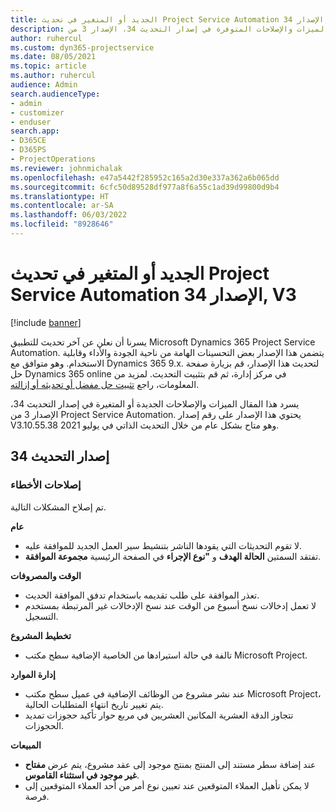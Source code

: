 ```yaml
---
title: الجديد أو المتغير في تحديث Project Service Automation الإصدار 34, V3
description: يسرد هذا المقال الميزات والإصلاحات المتوفرة في إصدار التحديث 34، الإصدار 3 من Project Service Automation.
author: ruhercul
ms.custom: dyn365-projectservice
ms.date: 08/05/2021
ms.topic: article
ms.author: ruhercul
audience: Admin
search.audienceType:
- admin
- customizer
- enduser
search.app:
- D365CE
- D365PS
- ProjectOperations
ms.reviewer: johnmichalak
ms.openlocfilehash: e47a5442f285952c165a2d30e337a362a6b065dd
ms.sourcegitcommit: 6cfc50d89528df977a8f6a55c1ad39d99800d9b4
ms.translationtype: HT
ms.contentlocale: ar-SA
ms.lasthandoff: 06/03/2022
ms.locfileid: "8928646"
---
```

# <a name="whats-new-or-changed-in-project-service-automation-update-release-34-v3"></a>الجديد أو المتغير في تحديث Project Service Automation الإصدار 34, V3

[!include [banner](../includes/psa-now-project-operations.md)]

يسرنا أن نعلن عن آخر تحديث للتطبيق Microsoft Dynamics 365 Project Service Automation. يتضمن هذا الإصدار بعض التحسينات الهامة من ناحية الجودة والأداء وقابلية الاستخدام. وهو متوافق مع Dynamics 365 9.x. لتحديث هذا الإصدار، قم بزيارة صفحة حل Dynamics 365 online في مركز إدارة، ثم قم بتثبيت التحديث. لمزيد من المعلومات، راجع [تثبيت حل مفضل أو تحديثه أو إزالته](/power-platform/admin/install-remove-preferred-solution).

يسرد هذا المقال الميزات والإصلاحات الجديدة أو المتغيرة في إصدار التحديث 34، الإصدار 3 من Project Service Automation. يحتوي هذا الإصدار على رقم إصدار V3.10.55.38 وهو متاح بشكل عام من خلال التحديث الذاتي في يوليو 2021.

## <a name="update-release-34"></a>إصدار التحديث 34

### <a name="bug-fixes"></a>إصلاحات الأخطاء
تم إصلاح المشكلات التالية.

**عام**

- لا تقوم التحديثات التي يقودها الناشر بتنشيط سير العمل الجديد للموافقة عليه.
- تفتقد السمتين **الحالة الهدف** و **"نوع الإجراء** في الصفحة الرئيسية **مجموعة الموافقة**.

**الوقت والمصروفات**

- تعذر الموافقة على طلب تقديمه باستخدام تدفق الموافقة الحديث.
- لا تعمل إدخالات نسخ أسبوع من الوقت عند نسخ الإدخالات غير المرتبطة بمستخدم التسجيل.

**تخطيط المشروع**

- تالفة في حالة استيرادها من الخاصية الإضافية سطح مكتب Microsoft Project.

**إدارة الموارد**

- عند نشر مشروع من الوظائف الإضافية في عميل سطح مكتب Microsoft Project، يتم تغيير تاريخ انتهاء المتطلبات الحالية.
- تتجاوز الدقة العشرية المكانين العشريين في مربع حوار تأكيد حجوزات تمديد الحجوزات.

**‏المبيعات**

- عند إضافة سطر مستند إلى المنتج بمنتج موجود إلى عقد مشروع، يتم عرض **مفتاح غير موجود في استثناء القاموس**.
- لا يمكن تأهيل العملاء المتوقعين عند تعيين نوع أمر من أحد العملاء المتوقعين إلى فرصة.
